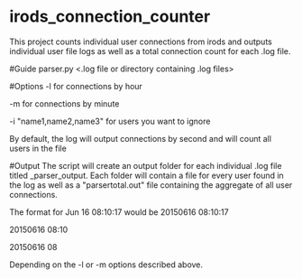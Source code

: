 # irods_connection_counter
This project counts individual user connections from irods and outputs individual user file logs as well as a total connection count for each .log file.

#Guide
parser.py <.log file or directory containing .log files>

#Options
-l for connections by hour

-m for connections by minute

-i "name1,name2,name3" for users you want to ignore

By default, the log will output connections by second and will count all users in the file

#Output
The script will create an output folder for each individual .log file titled <name of log>_parser_output. 
Each folder will contain a file for every user found in the log as well as a "parsertotal.out" file containing the aggregate of all user connections.

The format for Jun 16 08:10:17 would be
20150616 08:10:17

20150616 08:10

20150616 08

Depending on the -l or -m options described above.
